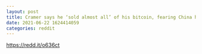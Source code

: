 ```yaml
--- 
layout: post 
title: Cramer says he ‘sold almost all’ of his bitcoin, fearing China has had it with crypto 
date: 2021-06-22 1624414059 
categories: reddit 
--- 
```

https://redd.it/o636ct